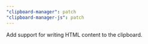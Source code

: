 ```yaml
---
"clipboard-manager": patch
"clipboard-manager-js": patch
---
```


Add support for writing HTML content to the clipboard.